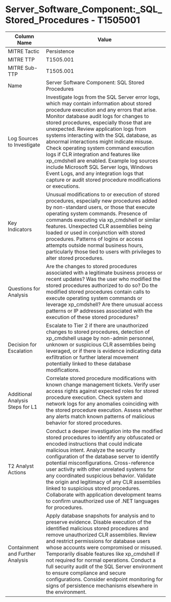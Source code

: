 # Server_Software_Component:_SQL_Stored_Procedures - T1505001

| Column Name | Value |
|-------------|-------|
| MITRE Tactic | Persistence |
| MITRE TTP | T1505.001 |
| MITRE Sub-TTP | T1505.001 |
| Name | Server Software Component: SQL Stored Procedures |
| Log Sources to Investigate | Investigate logs from the SQL Server error logs, which may contain information about stored procedure execution and any errors that arise. Monitor database audit logs for changes to stored procedures, especially those that are unexpected. Review application logs from systems interacting with the SQL database, as abnormal interactions might indicate misuse. Check operating system command execution logs if CLR integration and features like xp_cmdshell are enabled. Example log sources include Microsoft SQL Server logs, Windows Event Logs, and any integration logs that capture or audit stored procedure modifications or executions. |
| Key Indicators | Unusual modifications to or execution of stored procedures, especially new procedures added by non-standard users, or those that execute operating system commands. Presence of commands executing via xp_cmdshell or similar features. Unexpected CLR assemblies being loaded or used in conjunction with stored procedures. Patterns of logins or access attempts outside normal business hours, particularly those tied to users with privileges to alter stored procedures. |
| Questions for Analysis | Are the changes to stored procedures associated with a legitimate business process or recent updates? Was the user who modified the stored procedures authorized to do so? Do the modified stored procedures contain calls to execute operating system commands or leverage xp_cmdshell? Are there unusual access patterns or IP addresses associated with the execution of these stored procedures? |
| Decision for Escalation | Escalate to Tier 2 if there are unauthorized changes to stored procedures, detection of xp_cmdshell usage by non-admin personnel, unknown or suspicious CLR assemblies being leveraged, or if there is evidence indicating data exfiltration or further lateral movement potentially linked to these database modifications. |
| Additional Analysis Steps for L1 | Correlate stored procedure modifications with known change management tickets. Verify user access rights against expected roles for stored procedure execution. Check system and network logs for any anomalies coinciding with the stored procedure execution. Assess whether any alerts match known patterns of malicious behavior for stored procedures. |
| T2 Analyst Actions | Conduct a deeper investigation into the modified stored procedures to identify any obfuscated or encoded instructions that could indicate malicious intent. Analyze the security configuration of the database server to identify potential misconfigurations. Cross-reference user activity with other unrelated systems for any coordinated suspicious behavior. Validate the origin and legitimacy of any CLR assemblies linked to suspicious stored procedures. Collaborate with application development teams to confirm unauthorized use of .NET languages for procedures. |
| Containment and Further Analysis | Apply database snapshots for analysis and to preserve evidence. Disable execution of the identified malicious stored procedures and remove unauthorized CLR assemblies. Review and restrict permissions for database users whose accounts were compromised or misused. Temporarily disable features like xp_cmdshell if not required for normal operations. Conduct a full security audit of the SQL Server environment to ensure compliance and secure configurations. Consider endpoint monitoring for signs of persistence mechanisms elsewhere in the environment. |
